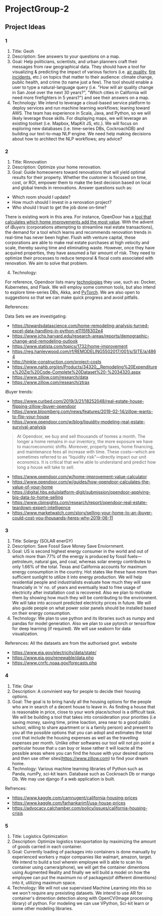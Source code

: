 # ProjectGroup-2

## Project Ideas

### 1

1. Title: Geoh
2. Description: See answers to your questions on a map.
3. Goal: Help politicians, scientists, and urban planners craft their messages from raw geographical data. They should have a tool for visualizing & predicting the impact of various factors (i.e. [air quality](https://www.epa.gov/outdoor-air-quality-data), [fire incidents](https://fire.ca.gov/incidents/), etc.) on topics that matter to their audience: climate change, public health, and crime (to name just a few). The tool should enable a user to type a natural-language query (i.e. "How will air quality change in San José over the next 30 years?", "Which cities in California will need more firefighters in 5 years?") and see their answers on a map.
4. Technology: We intend to leverage a cloud-based service platform to deploy services and run machine learning workflows; leaning toward AWS. The team has experience in Scala, Java, and Python, so we will likely leverage those skills. For displaying maps, we will leverage an existing toolset (i.e. Mapbox, MapKit JS, etc.). We will focus on exploring new databases (i.e. time-series DBs, CockroachDB) and building our text-to-map NLP engine. We need help making decisions about how to architect the NLP workflows; any advice?

### 2

1. Title: Rinnovation
2. Description: Optimize your home renovation.
3. Goal:
Guide homeowners toward renovations that will yield optimal results for their property. Whether the customer is focused on time, cost, or ROI, empower them to make the best decision based on local and global trends in renovations. Answer questions such as:
* Which room should I update?
* How much should I invest in a renovation project?
* Who should I trust to get the job done on-time?

There is existing work in this area. For instance, OpenDoor has a [tool that calculates which home improvements add the most value](https://www.opendoor.com/w/home-improvement-value-calculator). With the advent of *iBuyers* (corporations attempting to streamline real estate transactions), the demand for a tool which learns and recommends renovation trends in real-time has never been higher. Flush with venture capital, these corporations are able to make real estate purchases at high velocity and scale, thereby saving time and eliminating waste. However, once they have acquired properties, they have assumed a fair amount of risk. They need to optimize their processes to reduce temporal & fiscal costs associated with renovation. We aim to solve that problem.

4. Technology: 

For reference, Opendoor lists many [technologies](https://hackernoon.com/the-stack-that-helped-opendoor-buy-and-sell-over-1b-in-homes-4a2e59fbcea7) they use, such as: Docker, Kubernetes, and Flask. We will employ some common tools, but also intend to explore time-series DBs, Akka, and [PyTorch](https://pytorch.org). We are also open to suggestions so that we can make quick progress and avoid pitfalls.

References:

Data Sets we are investigating:
* <https://towardsdatascience.com/home-remodeling-analysis-turned-excel-data-handling-in-python-e1115f8302e4>
* <https://www.jchs.harvard.edu/research-areas/reports/demographic-change-and-remodeling-outlook>
* <https://www.statista.com/topics/1732/home-improvement>
* <https://reg.hanleywood.com/rf/REMODELING5502017/001/s/SITE/a/4864>
* <http://hinkle-construction.com/project-costs>
* <https://www.nahb.org/en/Products/34320__Remodeling%20Expenditures%20Zip%20Code-Complete%20Dataset%20-%2034320.aspx>
* <https://www.zillow.com/research/data>
* <https://www.zillow.com/research/ztrax>


iBuyer trends:
* <https://www.curbed.com/2019/3/21/18252048/real-estate-house-flipping-zillow-ibuyer-opendoor>
* <https://www.bloomberg.com/news/features/2019-02-14/zillow-wants-to-flip-your-house>
* <https://www.opendoor.com/w/blog/liquidity-modeling-real-estate-survival-analysis>
> At Opendoor, we buy and sell thousands of homes a month. The longer a home remains in our inventory, the more exposure we have to macroeconomic shifts. Moreover, property taxes, home financing, and maintenance fees all increase with time. These costs—which are sometimes referred to as “liquidity risk”—directly impact our unit economics. It is critical that we’re able to understand and predict how long a house will take to sell.
* <https://www.opendoor.com/w/home-improvement-value-calculator>
* <https://www.opendoor.com/w/guides/how-opendoor-calculates-the-value-of-your-home>
* <https://digital.hbs.edu/platform-digit/submission/opendoor-applying-big-data-to-home-selling>
* <https://www.cbinsights.com/research/report/opendoor-real-estate-teardown-expert-intelligence>
* <https://www.marketwatch.com/story/selling-your-home-to-an-ibuyer-could-cost-you-thousands-heres-why-2019-06-11>

### 3

1. Title: Solargy (SOLAR enerGY)
2. Description: Save Fossil Save Money Save Enviornment.
3. Goal: US is second highest energy consumer in the world and out of which more than 77% of the energy is produced by fossil fuels—petroleum, natural gas, and coal, whereas solar energy contributes to only 1.66% of the total. Texas and California accounts for maximum energy consumption in the country. Hot states like these have more than sufficient sunlight to utilize it into energy production. We will help residential people and industrialists evaluate how much they will save financially in ‘n’ no. of years and eventually lead to free usage of electricity after installation cost is recovered. Also we plan to motivate them by showing how much they will be contributing to the environment. We will take into account predicted electricity prices in future. We will also guide people on what power solar panels should be installed based on their energy consumption. 
4. Technology: We plan to use python and its libraries such as numpy and pandas for model generation. Also we plan to use pytorch or tensorflow for deep learning (if required). We will use seaborn for data visualization.

References:
All the datasets are from the authorised govt. website
* <https://www.eia.gov/electricity/data/state/>
* <https://www.eia.gov/renewable/data.php>
* <https://www.cnrfc.noaa.gov/forecasts.php>


### 4

1. Title: Ghar
2. Description: A convinient way for people to decide their housing options.
3. Goal: The goal is to bring handy all the housing options for the people who are in search of a decent house to leave in. As finding a house that is reasonable in price, close to your work place/school is a difficult task. We will be building a tool that takes into consideration your priorities (i.e saving money, saving time, prime loaction, area near to a good public school, willing to share apartment or is a family person) and present to you all the possible options that you can adopt and estimates the total cost that include the housing expenses as well as the travelling expenses per month. Unlike other softwares our tool will not pin point a particular house that u can buy or lease rather it will loacte all the possible areas where you can find the house with your desired options and then use other sites(https://www.zillow.com) to find your dream home.
4. Technology: Various machine learning libraries of Python such as Panda, numPy, sci-kit learn. Database such as Cockroach Db or mango Db. We may use django if a web application is built.

Refrences:
* <https://www.kaggle.com/camnugent/california-housing-prices>
* <https://www.kaggle.com/farhankarim1/usa-house-prices>
* <https://advocacy.calchamber.com/policy/issues/california-housing-crisis>

### 5 

1. Title: Logistics Optimization
2. Description: Optimize logistics transportation by maximizing the amount of goods carried in each container.
3. Goal: Currently loading of packages into containers is done manually by experienced workers y major companies like walmart, amazon, target. We intend to build a tool wherein employee will b able to scan his container using camera(phone), we will get the container dimentions using Augmented Reality and finally we will build a model on how the employee can put the maximum no of packages(of different dimentions) into it, utilizing maximum space. 
4. Technology: We will not use supervised Machine Learning into this so we won't require any prexisting datasets. We intend to use AR for container's dimention detection along with OpenCV(Image processing library) of python. For modeling we can use VPython, Sci-kit learn or some other modeling libraries.
